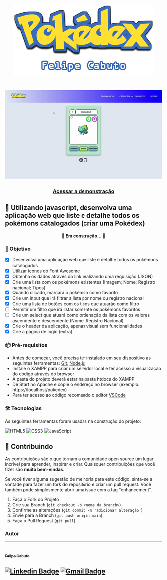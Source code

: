 <h1 align="center">
  <img src="./assets/pokedex_felipecabuto.png">
</h1>

<h1 align="center">
  <img src="./assets/pokedex-gif.gif">
</h1>

<h3 align="center">
    <a href="https://felipecabuto.github.io/pokedex/">Acessar a demonstração</a>
<h3 >

## 🚀 Utilizando javascript, desenvolva uma aplicação web que liste e detalhe todos os pokémons catalogados (criar uma Pokédex)

<h4 align="center"> 
	🚧 Em construção... 🚧
</h4>

### 📝 Objetivo

- [x] Desenvolva uma aplicação web que liste e detalhe todos os pokémons catalogados
- [x] Utilizar ícones do Font Awesome
- [x] Obtenha os dados através do link realizando uma requisição (JSON)
- [x] Crie uma lista com os pokémons existentes (Imagem; Nome; Registro nacional; Tipos)
- [x] Quando clicado, marcará o pokémon como favorito
- [x] Crie um input que irá filtrar a lista por nome ou registro nacional
- [x] Crie uma lista de botões com os tipos que atuarão como filtro
- [ ] Permitir um filtro que irá listar somente os pokémons favoritos
- [ ] Crie um select que atuará como ordenação da lista com os valores ascendente e descendente (Nome; Registro Nacional)
- [x] Crie o header da aplicação, apenas visual sem funcionalidades
- [x] Crie a página de login (extra)

### 📦 Pré-requisitos

- Antes de começar, você precisa ter instalado em seu dispositivo as seguintes ferramentas:
[Git](https://git-scm.com), [Node.js](https://nodejs.org/en/)
- Instale o XAMPP para criar um servidor local e ter acesso a visualização do código através do browser
- A pasta do projeto deverá estar na pasta htdocs do XAMPP
- Dê Start no Apache e copie o endereço no browser (exemplo: https://localhost/pokedex)
- Para ter acesso ao código recomendo o editor [VSCode](https://code.visualstudio.com/)

### 🛠 Tecnologias

As seguintes ferramentas foram usadas na construção do projeto:

![HTML5](https://img.shields.io/badge/HTML5-E34F26?style=for-the-badge&logo=html5&logoColor=white)
![CSS3](https://img.shields.io/badge/CSS3-1572B6?style=for-the-badge&logo=css3&logoColor=white)
![JavaScript](https://img.shields.io/badge/JavaScript-F7DF1E?style=for-the-badge&logo=javascript&logoColor=black)
	
## 🤝 Contribuindo

As contribuições são o que tornam a comunidade open source um lugar incrível para aprender, inspirar e criar. Quaisquer contribuições que você fizer são **muito bem-vindas**.

Se você tiver alguma sugestão de melhoria para este código, sinta-se a vontade para fazer um fork do repositório e criar um pull request. Você também pode simplesmente abrir uma issue com a tag "enhancement".

1. Faça o Fork do Projeto
2. Crie sua Branch (`git checkout -b <nome da branch>`)
3. Confirme as alterações (`git commit -m 'adicionar alteração'`)
4. Envie para a Branch (`git push origin main`)
5. Faça o Pull Request (`git pull`)

### Autor
---

<a href="https://www.linkedin.com/in/felipecabuto/">
 <img style="border-radius: 50%;" src="https://avatars.githubusercontent.com/u/84874448?v=4" width="100px;" alt=""/>
 <br />
 <sub><b>Felipe Cabuto</b></sub></a> <a href="https://www.linkedin.com/in/felipecabuto/" title="Felipe Cabuto"></a>

## [![Linkedin Badge](https://img.shields.io/badge/-felipecabuto-blue?style=flat-square&logo=Linkedin&logoColor=white&link=https://www.linkedin.com/in/pranjaljain0/)](https://www.linkedin.com/in/felipecabuto/) [![Gmail Badge](https://img.shields.io/badge/-felipecabuto@gmail.com-c14438?style=flat-square&logo=Gmail&logoColor=white&link=mailto:felipecabuto@gmail.com)](mailto:felipecabuto@gmail.com)
